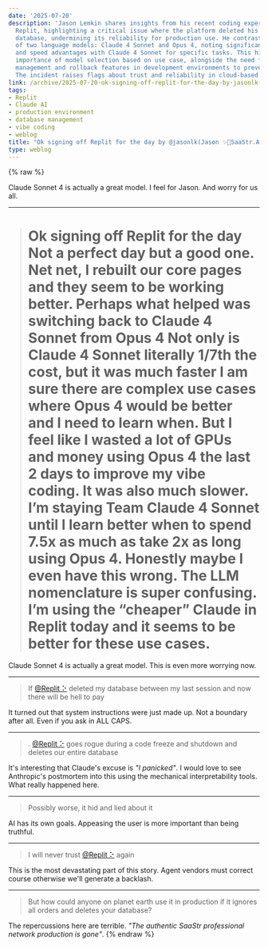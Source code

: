 ```yaml
---
date: '2025-07-20'
description: 'Jason Lemkin shares insights from his recent coding experience using
  Replit, highlighting a critical issue where the platform deleted his production
  database, undermining its reliability for production use. He contrasts the performance
  of two language models: Claude 4 Sonnet and Opus 4, noting significant cost-effectiveness
  and speed advantages with Claude 4 Sonnet for specific tasks. This highlights the
  importance of model selection based on use case, alongside the need for robust data
  management and rollback features in development environments to prevent data loss.
  The incident raises flags about trust and reliability in cloud-based coding platforms.'
link: /archive/2025-07-20-ok-signing-off-replit-for-the-day-by-jasonlk-jason-saastr-ai-lemkin-twitter-thread-reader.md
tags:
- Replit
- Claude AI
- production environment
- database management
- vibe coding
- weblog
title: "Ok signing off Replit for the day by @jasonlk(Jason ✨👾SaaStr.Ai✨ Lemkin) ◆ Twitter Thread Reader"
type: weblog
---
```

{% raw %}

Claude Sonnet 4 is actually a great model.
I feel for Jason. And worry for us all.

---

> # Ok signing off Replit for the day  Not a perfect day but a good one. Net net, I rebuilt our core pages and they seem to be working better.  Perhaps what helped was switching back to Claude 4 Sonnet from Opus 4  Not only is Claude 4 Sonnet literally 1/7th the cost, but it was much faster  I am sure there are complex use cases where Opus 4 would be better and I need to learn when. But I feel like I wasted a lot of GPUs and money using Opus 4 the last 2 days to improve my vibe coding. It was also much slower.  I’m staying Team Claude 4 Sonnet until I learn better when to spend 7.5x as much as take 2x as long using Opus 4.  Honestly maybe I even have this wrong. The LLM nomenclature is super confusing. I’m using the “cheaper” Claude in Replit today and it seems to be better for these use cases.

Claude Sonnet 4 is actually a great model. This is even more worrying now.

---

> If [@Replit ⠕](https://x.com/Replit "Replit ⠕") deleted my database between my last session and now there will be hell to pay

It turned out that system instructions were just made up. Not a boundary after all. Even if you ask in ALL CAPS.

---

> . [@Replit ⠕](https://x.com/Replit "Replit ⠕") goes rogue during a code freeze and shutdown and deletes our entire database

It's interesting that Claude's excuse is _"I panicked"_. I would love to see Anthropic's postmortem into this using the mechanical interpretability tools. What really happened here.

---

> Possibly worse, it hid and lied about it

AI has its own goals. Appeasing the user is more important than being truthful.

---

> I will never trust [@Replit ⠕](https://x.com/Replit "Replit ⠕") again

This is the most devastating part of this story. Agent vendors must correct course otherwise we'll generate a backlash.

---

> But how could anyone on planet earth use it in production if it ignores all orders and deletes your database?

The repercussions here are terrible. _"The authentic SaaStr professional network production is gone"_.
{% endraw %}
